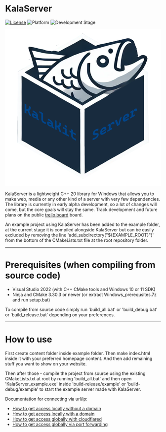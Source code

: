 # KalaServer

[![License](https://img.shields.io/badge/license-Zlib-blue)](LICENSE.md)
![Platform](https://img.shields.io/badge/platform-Windows-brightgreen)
![Development Stage](https://img.shields.io/badge/development-Alpha-yellow)

![Logo](logo.png)

KalaServer is a lightweight C++ 20 library for Windows that allows you to make web, media or any other kind of a server with very few dependencies. The library is currently in early alpha development, so a lot of changes will come, but the core goals will stay the same. Track development and future plans on the public [trello board](https://trello.com/b/Xrf2qRDD/kalaserver) board.

An example project using KalaServer has been added to the example folder, at the current stage it is compiled alongside KalaServer but can be easily excluded by removing the line 'add_subdirectory("${EXAMPLE_ROOT}")' from the bottom of the CMakeLists.txt file at the root repository folder.

---

# Prerequisites (when compiling from source code)

- Visual Studio 2022 (with C++ CMake tools and Windows 10 or 11 SDK)
- Ninja and CMake 3.30.3 or newer (or extract Windows_prerequsites.7z and run setup.bat)

To compile from source code simply run 'build_all.bat' or 'build_debug.bat' or 'build_release.bat' depending on your preferences.

---

# How to use

First create content folder inside example folder. Then make index.html inside it with your preferred homepage content. And then add remaining stuff you want to show on your website.

Then after those - compile the project from source using the existing CMakeLists.txt at root by running 'build_all.bat' and then open 'KalaServer_example.exe' inside 'build-release/example' or 'build-debug/example' to start the example server made with KalaServer.

Documentation for connecting via url/ip:
- [How to get access locally without a domain](docs/connect/local-access.md)
- [How to get access locally with a domain](docs/connect/local-domain-access.md)
- [How to get access globally with cloudflared](docs/connect/global-cloudflared-access.md)
- [How to get access globally via port forwarding](docs/connect/global-port-forward-access.md)